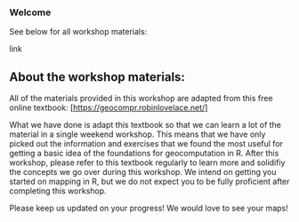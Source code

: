 ### Welcome

See below for all workshop materials:

link

## About the workshop materials:

All of the materials provided in this workshop are adapted from this free online textbook: [https://geocompr.robinlovelace.net/]

What we have done is adapt this textbook so that we can learn a lot of the material in a single weekend workshop. This means that we have only picked out the information and exercises that we found the most useful for getting a basic idea of the foundations for geocomputation in R. After this workshop, please refer to this textbook regularly to learn more and solidifiy the concepts we go over during this workshop. We intend on getting you started on mapping in R, but we do not expect you to be fully proficient after completing this workshop.

Please keep us updated on your progress! We would love to see your maps!
